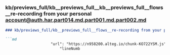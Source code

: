 ### kb/previews_full/kb__previews_full__kb__previews_full__flows__re-recording from your personal account@auth.har.part014.md.part001.md.part002.md

```md
### kb/previews_full/kb__previews_full__flows__re-recording from your personal account@auth.har.part014.md.part001.md (part 002)

```md
                    "url": "https://n958200.alteg.io/chunk-KO722YSM.js",
                        "lineNumb
```

```

```
